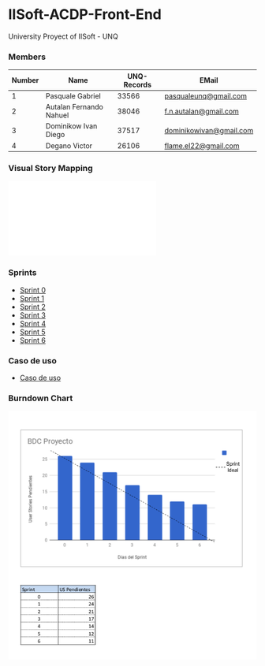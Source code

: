 # IISoft-ACDP-Front-End

University Proyect of IISoft - UNQ

### Members

Number |       Name              | UNQ-Records |    EMail
-------|-------------------------|-------------|------------------------
1      | Pasquale Gabriel        |    33566    | pasqualeunq@gmail.com
2      | Autalan Fernando Nahuel |    38046    | f.n.autalan@gmail.com
3      | Dominikow Ivan Diego    |    37517    | dominikowivan@gmail.com
4      | Degano Victor           |    26106    | flame.el22@gmail.com

### Visual Story Mapping 
![Visual Story Mapping ACaraDePerro](sprints/vsm.pdf)

### Sprints

- [Sprint 0][1]
- [Sprint 1][2]
- [Sprint 2][3]
- [Sprint 3][4]
- [Sprint 4][5]
- [Sprint 5][6]
- [Sprint 6][7]

[1]: ./sprints/sprint0/README.md
[2]: ./sprints/sprint1/README.md
[3]: ./sprints/sprint2/README.md
[4]: ./sprints/sprint3/README.md
[5]: ./sprints/sprint4/README.md
[6]: ./sprints/sprint5/README.md
[7]: ./sprints/sprint6/README.md

### Caso de uso

- [Caso de uso][8]

[8]: ./sprints/README.md

### Burndown Chart
![Burndown Chart ACaraDePerro](sprints/bdc.png)


